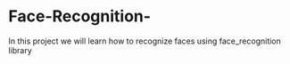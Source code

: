 # Face-Recognition-
In this project we will learn how to recognize faces using face_recognition  library
